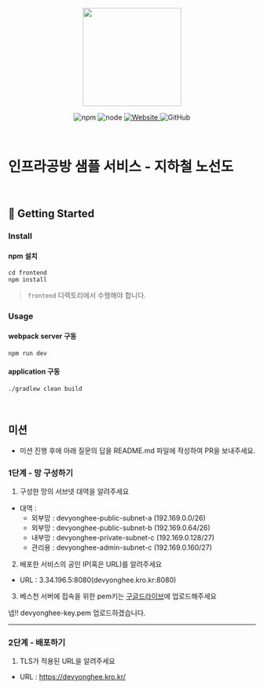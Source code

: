 <p align="center">
    <img width="200px;" src="https://raw.githubusercontent.com/woowacourse/atdd-subway-admin-frontend/master/images/main_logo.png"/>
</p>
<p align="center">
  <img alt="npm" src="https://img.shields.io/badge/npm-%3E%3D%205.5.0-blue">
  <img alt="node" src="https://img.shields.io/badge/node-%3E%3D%209.3.0-blue">
  <a href="https://edu.nextstep.camp/c/R89PYi5H" alt="nextstep atdd">
    <img alt="Website" src="https://img.shields.io/website?url=https%3A%2F%2Fedu.nextstep.camp%2Fc%2FR89PYi5H">
  </a>
  <img alt="GitHub" src="https://img.shields.io/github/license/next-step/atdd-subway-service">
</p>

<br>

# 인프라공방 샘플 서비스 - 지하철 노선도

<br>

## 🚀 Getting Started

### Install
#### npm 설치
```
cd frontend
npm install
```
> `frontend` 디렉토리에서 수행해야 합니다.

### Usage
#### webpack server 구동
```
npm run dev
```
#### application 구동
```
./gradlew clean build
```
<br>

## 미션

* 미션 진행 후에 아래 질문의 답을 README.md 파일에 작성하여 PR을 보내주세요.

### 1단계 - 망 구성하기
1. 구성한 망의 서브넷 대역을 알려주세요
- 대역 :
  - 외부망 : devyonghee-public-subnet-a (192.169.0.0/26)
  - 외부망 : devyonghee-public-subnet-b (192.169.0.64/26)
  - 내부망 : devyonghee-private-subnet-c (192.169.0.128/27)
  - 관리용 : devyonghee-admin-subnet-c (192.169.0.160/27)  

2. 배포한 서비스의 공인 IP(혹은 URL)를 알려주세요

- URL : 3.34.196.5:8080(devyonghee.kro.kr:8080)

3. 베스천 서버에 접속을 위한 pem키는 [구글드라이브](https://drive.google.com/drive/folders/1dZiCUwNeH1LMglp8dyTqqsL1b2yBnzd1?usp=sharing)에 업로드해주세요

넵!! 
devyonghee-key.pem 업로드하겠습니다.

---

### 2단계 - 배포하기
1. TLS가 적용된 URL을 알려주세요

- URL : https://devyonghee.kro.kr/
